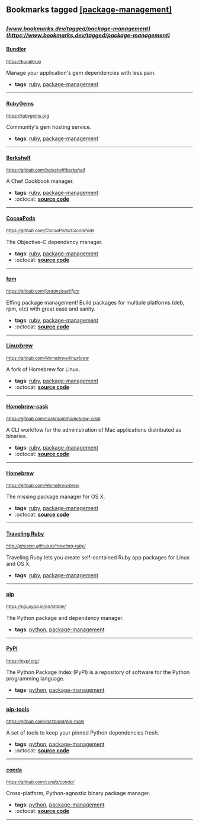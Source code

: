 ## Bookmarks tagged [[package-management]](https://www.bookmarks.dev?q=[package-management])

_<sup><sup>[www.bookmarks.dev/tagged/package-management](https://www.bookmarks.dev/tagged/package-management)</sup></sup>_
---
#### [Bundler](https://bundler.io)
_<sup>https://bundler.io</sup>_

Manage your application's gem dependencies with less pain.
* **tags**: [ruby](../tagged/ruby.md), [package-management](../tagged/package-management.md)
---
#### [RubyGems](https://rubygems.org)
_<sup>https://rubygems.org</sup>_

Community's gem hosting service.
* **tags**: [ruby](../tagged/ruby.md), [package-management](../tagged/package-management.md)
---
#### [Berkshelf](https://github.com/berkshelf/berkshelf)
_<sup>https://github.com/berkshelf/berkshelf</sup>_

A Chef Cookbook manager.
* **tags**: [ruby](../tagged/ruby.md), [package-management](../tagged/package-management.md)
* :octocat: **[source code](https://github.com/berkshelf/berkshelf)**
---
#### [CocoaPods](https://github.com/CocoaPods/CocoaPods)
_<sup>https://github.com/CocoaPods/CocoaPods</sup>_

The Objective-C dependency manager.
* **tags**: [ruby](../tagged/ruby.md), [package-management](../tagged/package-management.md)
* :octocat: **[source code](https://github.com/CocoaPods/CocoaPods)**
---
#### [fpm](https://github.com/jordansissel/fpm)
_<sup>https://github.com/jordansissel/fpm</sup>_

Effing package management! Build packages for multiple platforms (deb, rpm, etc) with great ease and sanity.
* **tags**: [ruby](../tagged/ruby.md), [package-management](../tagged/package-management.md)
* :octocat: **[source code](https://github.com/jordansissel/fpm)**
---
#### [Linuxbrew](https://github.com/Homebrew/linuxbrew)
_<sup>https://github.com/Homebrew/linuxbrew</sup>_

A fork of Homebrew for Linux.
* **tags**: [ruby](../tagged/ruby.md), [package-management](../tagged/package-management.md)
* :octocat: **[source code](https://github.com/Homebrew/linuxbrew)**
---
#### [Homebrew-cask](https://github.com/caskroom/homebrew-cask)
_<sup>https://github.com/caskroom/homebrew-cask</sup>_

A CLI workflow for the administration of Mac applications distributed as binaries.
* **tags**: [ruby](../tagged/ruby.md), [package-management](../tagged/package-management.md)
* :octocat: **[source code](https://github.com/caskroom/homebrew-cask)**
---
#### [Homebrew](https://github.com/Homebrew/brew)
_<sup>https://github.com/Homebrew/brew</sup>_

The missing package manager for OS X.
* **tags**: [ruby](../tagged/ruby.md), [package-management](../tagged/package-management.md)
* :octocat: **[source code](https://github.com/Homebrew/brew)**
---
#### [Traveling Ruby](http://phusion.github.io/traveling-ruby/)
_<sup>http://phusion.github.io/traveling-ruby/</sup>_

Traveling Ruby lets you create self-contained Ruby app packages for Linux and OS X.
* **tags**: [ruby](../tagged/ruby.md), [package-management](../tagged/package-management.md)
---
#### [pip](https://pip.pypa.io/en/stable/)
_<sup>https://pip.pypa.io/en/stable/</sup>_

The Python package and dependency manager.
* **tags**: [python](../tagged/python.md), [package-management](../tagged/package-management.md)
---
#### [PyPI](https://pypi.org/)
_<sup>https://pypi.org/</sup>_

The Python Package Index (PyPI) is a repository of software for the Python programming language.
* **tags**: [python](../tagged/python.md), [package-management](../tagged/package-management.md)
---
#### [pip-tools](https://github.com/jazzband/pip-tools)
_<sup>https://github.com/jazzband/pip-tools</sup>_

A set of tools to keep your pinned Python dependencies fresh.
* **tags**: [python](../tagged/python.md), [package-management](../tagged/package-management.md)
* :octocat: **[source code](https://github.com/jazzband/pip-tools)**
---
#### [conda](https://github.com/conda/conda/)
_<sup>https://github.com/conda/conda/</sup>_

Cross-platform, Python-agnostic binary package manager.
* **tags**: [python](../tagged/python.md), [package-management](../tagged/package-management.md)
* :octocat: **[source code](https://github.com/conda/conda/)**
---
